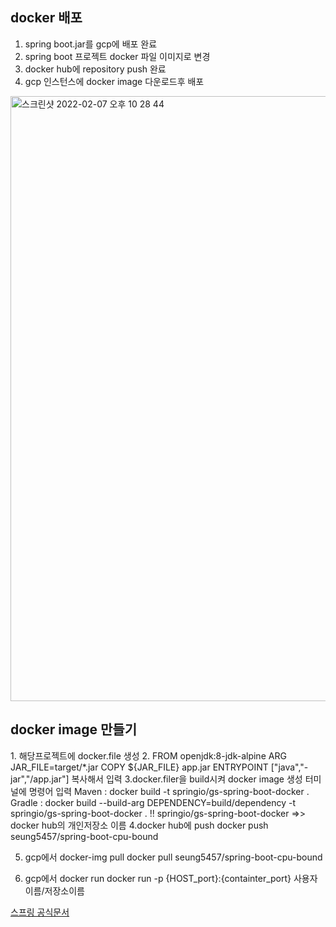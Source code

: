 <h2>docker 배포</h2>

1. spring boot.jar를 gcp에 배포 완료
2. spring boot 프로젝트 docker 파일 이미지로 변경
3. docker hub에 repository push 완료
4. gcp 인스턴스에 docker image 다운로드후 배포
<img width="968" alt="스크린샷 2022-02-07 오후 10 28 44" src="https://user-images.githubusercontent.com/66988341/152798690-0cc70cf0-c700-417c-80c8-f6d975f37b22.png">

<h2> docker image 만들기 </h2>
1. 해당프로젝트에 docker.file 생성
2. FROM openjdk:8-jdk-alpine
ARG JAR_FILE=target/*.jar
COPY ${JAR_FILE} app.jar
ENTRYPOINT ["java","-jar","/app.jar"]
복사해서 입력
3.docker.filer을 build시켜 docker image 생성
터미널에 명령어 입력
Maven : docker build -t springio/gs-spring-boot-docker .
Gradle : docker build --build-arg DEPENDENCY=build/dependency -t springio/gs-spring-boot-docker .
!! springio/gs-spring-boot-docker =>> docker hub의 개인저장소 이름
4.docker hub에 push
docker push seung5457/spring-boot-cpu-bound

5. gcp에서 docker-img pull
docker pull seung5457/spring-boot-cpu-bound
 
6. gcp에서 docker run
docker run -p {HOST_port}:{containter_port} 사용자이름/저장소이름




<a href="https://spring.io/guides/gs/spring-boot-docker/">스프링 공식문서</a>
